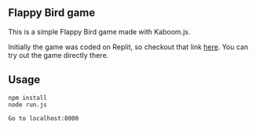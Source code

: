 ## Flappy Bird game

This is a simple Flappy Bird game made with Kaboom.js. 

 Initially the game was coded on Replit, so checkout that link [here](https://replit.com/@AsmitMalakannaw/Flappy#code/main.js). You can try out the game directly there.

## Usage
```
npm install
node run.js

Go to localhost:8000
```